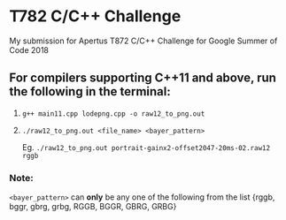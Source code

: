# T782 C/C++ Challenge
My submission for Apertus T872 C/C++ Challenge for Google Summer of Code 2018


## For compilers supporting C++11 and above, run the following in the terminal:

1. `g++ main11.cpp lodepng.cpp -o raw12_to_png.out`
2. `./raw12_to_png.out <file_name> <bayer_pattern>`
    
    Eg. `./raw12_to_png.out portrait-gainx2-offset2047-20ms-02.raw12 rggb`
    

### Note:

`<bayer_pattern>` can <b>only</b> be any one of the following from the list 
{rggb, bggr, gbrg, grbg, RGGB, BGGR, GBRG, GRBG}
